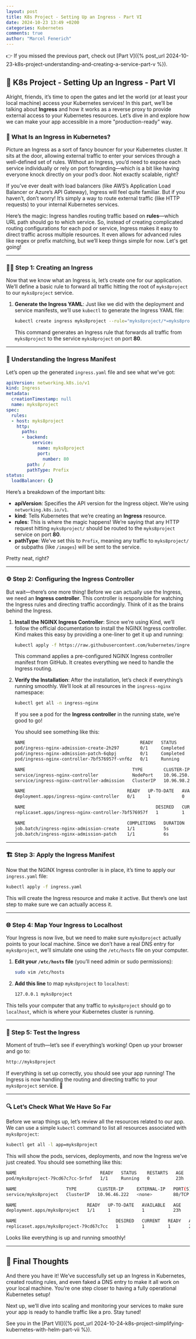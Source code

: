 ```yaml
---
layout: post
title: K8s Project - Setting Up an Ingress - Part VI
date: 2024-10-23 13:49 +0200
categories: Kubernetes
comments: true
author: "Marcel Fenerich"
---
```


👉 If you missed the previous part, check out [Part V]({% post_url 2024-10-23-k8s-project-understanding-and-creating-a-service-part-v %}).

## 🚀 K8s Project - Setting Up an Ingress - Part VI

Alright, friends, it’s time to open the gates and let the world (or at least your local machine) access your Kubernetes services! In this part, we’ll be talking about **Ingress** and how it works as a reverse proxy to provide external access to your Kubernetes resources. Let’s dive in and explore how we can make your app accessible in a more "production-ready" way.

### 🧐 What Is an Ingress in Kubernetes?

Picture an Ingress as a sort of fancy bouncer for your Kubernetes cluster. It sits at the door, allowing external traffic to enter your services through a well-defined set of rules. Without an Ingress, you’d need to expose each service individually or rely on port forwarding—which is a bit like having everyone knock directly on your pod’s door. Not exactly scalable, right?

If you’ve ever dealt with load balancers (like AWS’s Application Load Balancer or Azure’s API Gateway), Ingress will feel quite familiar. But if you haven’t, don’t worry! It’s simply a way to route external traffic (like HTTP requests) to your internal Kubernetes services.

Here’s the magic: Ingress handles routing traffic based on **rules**—which URL path should go to which service. So, instead of creating complicated routing configurations for each pod or service, Ingress makes it easy to direct traffic across multiple resources. It even allows for advanced rules like regex or prefix matching, but we’ll keep things simple for now. Let's get going!

---

### 🧑‍💻 Step 1: Creating an Ingress

Now that we know what an Ingress is, let’s create one for our application. We’ll define a basic rule to forward all traffic hitting the root of `myks8project` to our `myks8project` service.

1. **Generate the Ingress YAML**:
    Just like we did with the deployment and service manifests, we’ll use `kubectl` to generate the Ingress YAML file:

    ```bash
    kubectl create ingress myks8project --rule="myks8project/*=myks8project:80" --dry-run=client -o yaml > ingress.yaml
    ```

    This command generates an Ingress rule that forwards all traffic from `myks8project` to the service `myks8project` on port **80**.

---

### 📜 Understanding the Ingress Manifest

Let’s open up the generated `ingress.yaml` file and see what we’ve got:

```yaml
apiVersion: networking.k8s.io/v1
kind: Ingress
metadata:
  creationTimestamp: null
  name: myks8project
spec:
  rules:
  - host: myks8project
    http:
      paths:
      - backend:
          service:
            name: myks8project
            port:
              number: 80
        path: /
        pathType: Prefix
status:
  loadBalancer: {}
```

Here’s a breakdown of the important bits:

- **apiVersion**: Specifies the API version for the Ingress object. We’re using `networking.k8s.io/v1`.
- **kind**: Tells Kubernetes that we’re creating an **Ingress** resource.
- **rules**: This is where the magic happens! We’re saying that any HTTP request hitting `myks8project/` should be routed to the `myks8project` service on port **80**.
- **pathType**: We’ve set this to `Prefix`, meaning any traffic to `myks8project/` or subpaths (like `/images`) will be sent to the service.

Pretty neat, right?

---

### ⚙️ Step 2: Configuring the Ingress Controller

But wait—there’s one more thing! Before we can actually use the Ingress, we need an **Ingress controller**. This controller is responsible for watching the Ingress rules and directing traffic accordingly. Think of it as the brains behind the Ingress.

1. **Install the NGINX Ingress Controller**:
    Since we’re using Kind, we’ll follow the official documentation to install the NGINX Ingress controller. Kind makes this easy by providing a one-liner to get it up and running:

    ```bash
    kubectl apply -f https://raw.githubusercontent.com/kubernetes/ingress-nginx/main/deploy/static/provider/kind/deploy.yaml
    ```

    This command applies a pre-configured NGINX Ingress controller manifest from GitHub. It creates everything we need to handle the Ingress routing.

2. **Verify the Installation**:
    After the installation, let’s check if everything’s running smoothly. We’ll look at all resources in the `ingress-nginx` namespace:

    ```bash
    kubectl get all -n ingress-nginx
    ```

    If you see a pod for the **Ingress controller** in the running state, we’re good to go!

    You should see something like this:

    ```bash
    NAME                                            READY   STATUS      RESTARTS   AGE
    pod/ingress-nginx-admission-create-2h297        0/1     Completed   0          18s
    pod/ingress-nginx-admission-patch-6qbpj         0/1     Completed   1          18s
    pod/ingress-nginx-controller-7bf576957f-vnf6z   0/1     Running     0          18s

    NAME                                         TYPE        CLUSTER-IP      EXTERNAL-IP   PORT(S)                      AGE
    service/ingress-nginx-controller             NodePort    10.96.250.186   <none>        80:32066/TCP,443:31049/TCP   18s
    service/ingress-nginx-controller-admission   ClusterIP   10.96.98.21     <none>        443/TCP                      18s

    NAME                                       READY   UP-TO-DATE   AVAILABLE   AGE
    deployment.apps/ingress-nginx-controller   0/1     1            0           18s

    NAME                                                  DESIRED   CURRENT   READY   AGE
    replicaset.apps/ingress-nginx-controller-7bf576957f   1         1         0       18s

    NAME                                       COMPLETIONS   DURATION   AGE
    job.batch/ingress-nginx-admission-create   1/1           5s         18s
    job.batch/ingress-nginx-admission-patch    1/1           6s         18s
    ```

---

### 🏗️ Step 3: Apply the Ingress Manifest

Now that the NGINX Ingress controller is in place, it’s time to apply our `ingress.yaml` file:

```bash
kubectl apply -f ingress.yaml
```

This will create the Ingress resource and make it active. But there’s one last step to make sure we can actually access it.

---

### 🌐 Step 4: Map Your Ingress to Localhost

Your Ingress is now live, but we need to make sure `myks8project` actually points to your local machine. Since we don’t have a real DNS entry for `myks8project`, we’ll simulate one using the `/etc/hosts` file on your computer.

1. **Edit your `/etc/hosts` file** (you’ll need admin or sudo permissions):

    ```bash
    sudo vim /etc/hosts
    ```

2. **Add this line** to map `myks8project` to `localhost`:

    ```bash
    127.0.0.1 myks8project
    ```

This tells your computer that any traffic to `myks8project` should go to `localhost`, which is where your Kubernetes cluster is running.

---

### 🎉 Step 5: Test the Ingress

Moment of truth—let’s see if everything’s working! Open up your browser and go to:

```bash
http://myks8project
```

If everything is set up correctly, you should see your app running! The Ingress is now handling the routing and directing traffic to your `myks8project` service. 🎉

---

### 🔍 Let’s Check What We Have So Far

Before we wrap things up, let’s review all the resources related to our app. We can use a simple `kubectl` command to list all resources associated with `myks8project`:

```bash
kubectl get all -l app=myks8project
```

This will show the pods, services, deployments, and now the Ingress we’ve just created. You should see something like this:

```bash
NAME                                READY   STATUS    RESTARTS   AGE
pod/myks8project-79cd67c7cc-5rfnf   1/1     Running   0          23h

NAME                   TYPE        CLUSTER-IP     EXTERNAL-IP   PORT(S)   AGE
service/myks8project   ClusterIP   10.96.46.222   <none>        80/TCP    40m

NAME                           READY   UP-TO-DATE   AVAILABLE   AGE
deployment.apps/myks8project   1/1     1            1           23h

NAME                                      DESIRED   CURRENT   READY   AGE
replicaset.apps/myks8project-79cd67c7cc   1         1         1       23h
```

Looks like everything is up and running smoothly!

---

## 🌟 Final Thoughts

And there you have it! We’ve successfully set up an Ingress in Kubernetes, created routing rules, and even faked a DNS entry to make it all work on your local machine. You’re one step closer to having a fully operational Kubernetes setup!

Next up, we’ll dive into scaling and monitoring your services to make sure your app is ready to handle traffic like a pro. Stay tuned!

See you in the [Part VII]({% post_url 2024-10-24-k8s-project-simplifying-kubernetes-with-helm-part-vii %}).
